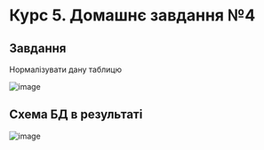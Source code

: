 # Курс 5. Домашнє завдання №4

## Завдання
Нормалізувати дану таблицю

![image](https://github.com/user-attachments/assets/6a9311f6-2900-4708-aa9b-8ee2dceb6b3e)

## Схема БД в результаті
![image](https://github.com/user-attachments/assets/8212969f-08f5-4866-9745-0aefdc30d72d)
